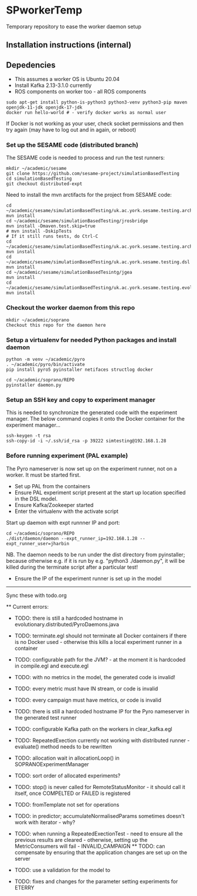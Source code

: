 # SPworkerTemp
Temporary repository to ease the worker daemon setup

## Installation instructions (internal)

## Depedencies

* This assumes a worker OS is Ubuntu 20.04
* Install Kafka 2.13-3.1.0 currently
* ROS components on worker too - all ROS components

```
sudo apt-get install python-is-python3 python3-venv python3-pip maven openjdk-11-jdk openjdk-17-jdk
docker run hello-world # - verify docker works as normal user

```

If Docker is not working as your user, check socket permissions and then try again
(may have to log out and in again, or reboot)

### Set up the SESAME code (distributed branch)

The SESAME code is needed to process and run the test runners:

```
mkdir ~/academic/sesame
git clone https://github.com/sesame-project/simulationBasedTesting
cd simulationBasedTesting
git checkout distributed-expt
```

Need to install the mvn arctifacts for the project from SESAME code:

```
cd ~/academic/sesame/simulationBasedTesting/uk.ac.york.sesame.testing.architecture
mvn install
cd ~/academic/sesame/simulationBasedTesting/jrosbridge
mvn install -Dmaven.test.skip=true
# mvn install -DskipTests
# If it still runs tests, do Ctrl-C
cd ~/academic/sesame/simulationBasedTesting/uk.ac.york.sesame.testing.architecture.ros
mvn install
cd ~/academic/sesame/simulationBasedTesting/uk.ac.york.sesame.testing.dsl
mvn install
cd ~/academic/sesame/simulationBasedTesintg/jgea
mvn install
cd ~/academic/sesame/simulationBasedTesting/uk.ac.york.sesame.testing.evolutionary
mvn install
```

### Checkout the worker daemon from this repo

```
mkdir ~/academic/soprano
Checkout this repo for the daemon here
```

### Setup a virtualenv for needed Python packages and install daemon

```
python -m venv ~/academic/pyro
. ~/academic/pyro/bin/activate
pip install pyro5 pyinstaller netifaces structlog docker

cd ~/academic/soprano/REPO
pyinstaller daemon.py
```

### Setup an SSH key and copy to experiment manager
This is needed to synchronize the generated code with the experiment manager.
The below command copies it onto the Docker container for the experiment manager...
```
ssh-keygen -t rsa
ssh-copy-id -i ~/.ssh/id_rsa -p 39222 simtesting@192.168.1.28
```

### Before running experiment (PAL example)
The Pyro nameserver is now set up on the experiment runner, not on a worker.
It must be started first.

* Set up PAL from the containers
* Ensure PAL experiment script present at the start up location specified in the DSL model.
* Ensure Kafka/Zookeeper started
* Enter the virtualenv with the activate script

Start up daemon with expt runnner IP and port:
```
cd ~/academic/soprano/REPO
./dist/daemon/daemon --expt_runner_ip=192.168.1.28 --expt_runner_user=jharbin
```

NB. The daemon needs to be run under the dist directory from
pyinstaller; because otherwise e.g. if it is run by e.g. "python3 ./daemon.py", it will be
killed during the terminate script after a particular test!

* Ensure the IP of the experiment runner is set up in the model

-----------------------------------------------------
Sync these with todo.org

** Current errors:

* TODO: there is still a hardcoded hostname in evolutionary.distributed/PyroDaemons.java
* TODO: terminate.egl should not terminate all Docker containers if there is no Docker used - otherwise this kills a local experiment runner in a container
* TODO: configurable path for the JVM? - at the moment it is hardcoded in compile.egl and execute.egl

* TODO: with no metrics in the model, the generated code is invalid!
* TODO: every metric must have IN stream, or code is invalid
* TODO: every campaign must have metrics, or code is invalid

* TODO: there is still a hardcoded hostname IP for the Pyro nameserver in the generated test runner

* TODO: configurable Kafka path on the workers in clear_kafka.egl

* TODO: RepeatedExection currently not working with distributed runner - evaluate() method needs to be rewritten
* TODO: allocation wait in allocationLoop() in SOPRANOExperimentManager
* TODO: sort order of allocated experiments?

* TODO: stop() is never called for RemoteStatusMonitor - it should call it itself, once COMPELTED or FAILED is registered

* TODO: fromTemplate not set for operations
* TODO: in predictor; accumulateNormalisedParams sometimes doesn't work with iterator - why?

* TODO: when running a RepeatedExectionTest - need to ensure all the previous results are cleared - otherwise, setting up the MetricConsumers will fail - INVALID_CAMPAIGN
** TODO: can compensate by ensuring that the application changes are set up on the server

* TODO: use a validation for the model to 
* TODO: fixes and changes for the parameter setting experiments for ETERRY
